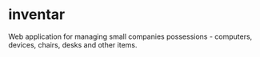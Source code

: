 # inventar
Web application for managing small companies possessions - computers, devices, chairs, desks and other items.
